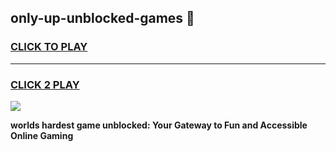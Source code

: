 
## only-up-unblocked-games 👋
<h3>
<a href="https://premium.freeplayer.one?title=only-up-unblocked-games&ref=14F">CLICK TO PLAY</a></h3>
<hr>

<h3>
<a href="https://premium.freeplayer.one?title=only-up-unblocked-games&ref=14F">CLICK 2 PLAY</a>
  
</h3>

<a href="https://premium.freeplayer.one?title=only-up-unblocked-games&ref=12F/"><img src="https://clearcache.store/games.png"></a>


**worlds hardest game unblocked: Your Gateway to Fun and Accessible Online Gaming**

